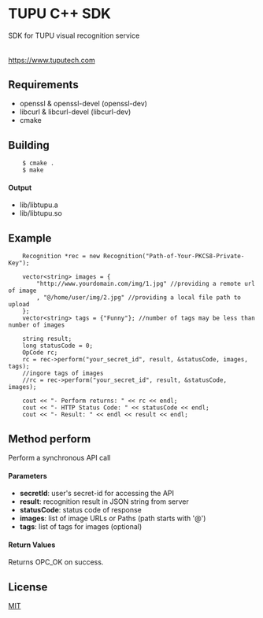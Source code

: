 # TUPU C++ SDK

SDK for TUPU visual recognition service
######  
<https://www.tuputech.com>


## Requirements

- openssl & openssl-devel (openssl-dev)
- libcurl & libcurl-devel (libcurl-dev)
- cmake


## Building

```
    $ cmake .
    $ make
```

#### Output

- lib/libtupu.a
- lib/libtupu.so

## Example

```
    Recognition *rec = new Recognition("Path-of-Your-PKCS8-Private-Key");

    vector<string> images = {
        "http://www.yourdomain.com/img/1.jpg" //providing a remote url of image
        , "@/home/user/img/2.jpg" //providing a local file path to upload
    };
    vector<string> tags = {"Funny"}; //number of tags may be less than number of images

    string result;
    long statusCode = 0;
    OpCode rc;
    rc = rec->perform("your_secret_id", result, &statusCode, images, tags);
    //ingore tags of images
    //rc = rec->perform("your_secret_id", result, &statusCode, images);

    cout << "- Perform returns: " << rc << endl;
    cout << "- HTTP Status Code: " << statusCode << endl;
    cout << "- Result: " << endl << result << endl;
```

## Method perform

Perform a synchronous API call

#### Parameters
- **secretId**: user's secret-id for accessing the API
- **result**: recognition result in JSON string from server
- **statusCode**: status code of response
- **images**: list of image URLs or Paths (path starts with '@')
- **tags**: list of tags for images (optional)

#### Return Values

Returns OPC_OK on success.

## License

[MIT](http://www.opensource.org/licenses/mit-license.php)
